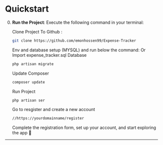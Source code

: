 # Quickstart

0. **Run the Project**: Execute the following command in your terminal:

    Clone Project To Github :
    ```bash
    git clone https://github.com/emonhossen99/Expense-Tracker
    ```

    Env and database setup (MYSQL) and run below the command: Or Import expense_tracker.sql Database

    ```bash
    php artisan migrate
    ```
   
    Update Composer
    ```bash
    composer update
    ```
    Run Project
    ```bash
    php artisan ser
    ```
    Go to resgister and create a new account 
    ```bash
    //https://yourdomainname/register
    ```
    Complete the registration form, set up your account, and start exploring the app 🚀
---
